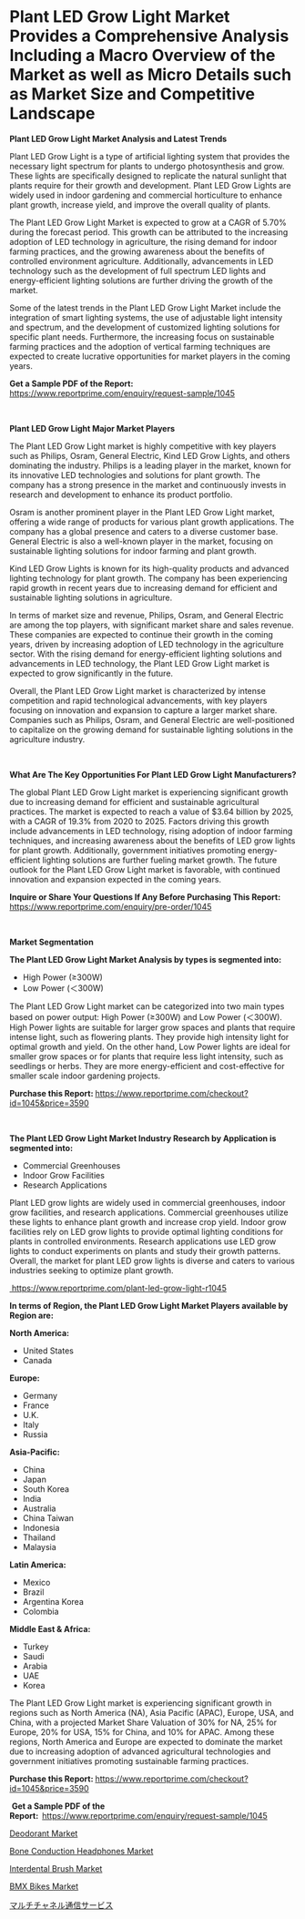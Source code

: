 <p><h1>Plant LED Grow Light Market Provides a Comprehensive Analysis Including a Macro Overview of the Market as well as Micro Details such as Market Size and Competitive Landscape</h1></p><p><strong>Plant LED Grow Light Market Analysis and Latest Trends</strong></p>
<p><p>Plant LED Grow Light is a type of artificial lighting system that provides the necessary light spectrum for plants to undergo photosynthesis and grow. These lights are specifically designed to replicate the natural sunlight that plants require for their growth and development. Plant LED Grow Lights are widely used in indoor gardening and commercial horticulture to enhance plant growth, increase yield, and improve the overall quality of plants.</p><p>The Plant LED Grow Light Market is expected to grow at a CAGR of 5.70% during the forecast period. This growth can be attributed to the increasing adoption of LED technology in agriculture, the rising demand for indoor farming practices, and the growing awareness about the benefits of controlled environment agriculture. Additionally, advancements in LED technology such as the development of full spectrum LED lights and energy-efficient lighting solutions are further driving the growth of the market.</p><p>Some of the latest trends in the Plant LED Grow Light Market include the integration of smart lighting systems, the use of adjustable light intensity and spectrum, and the development of customized lighting solutions for specific plant needs. Furthermore, the increasing focus on sustainable farming practices and the adoption of vertical farming techniques are expected to create lucrative opportunities for market players in the coming years.</p></p>
<p><strong>Get a Sample PDF of the Report:&nbsp;</strong> <a href="https://www.reportprime.com/enquiry/request-sample/1045">https://www.reportprime.com/enquiry/request-sample/1045</a></p>
<p>&nbsp;</p>
<p><strong>Plant LED Grow Light Major Market Players</strong></p>
<p><p>The Plant LED Grow Light market is highly competitive with key players such as Philips, Osram, General Electric, Kind LED Grow Lights, and others dominating the industry. Philips is a leading player in the market, known for its innovative LED technologies and solutions for plant growth. The company has a strong presence in the market and continuously invests in research and development to enhance its product portfolio. </p><p>Osram is another prominent player in the Plant LED Grow Light market, offering a wide range of products for various plant growth applications. The company has a global presence and caters to a diverse customer base. General Electric is also a well-known player in the market, focusing on sustainable lighting solutions for indoor farming and plant growth.</p><p>Kind LED Grow Lights is known for its high-quality products and advanced lighting technology for plant growth. The company has been experiencing rapid growth in recent years due to increasing demand for efficient and sustainable lighting solutions in agriculture.</p><p>In terms of market size and revenue, Philips, Osram, and General Electric are among the top players, with significant market share and sales revenue. These companies are expected to continue their growth in the coming years, driven by increasing adoption of LED technology in the agriculture sector. With the rising demand for energy-efficient lighting solutions and advancements in LED technology, the Plant LED Grow Light market is expected to grow significantly in the future.</p><p>Overall, the Plant LED Grow Light market is characterized by intense competition and rapid technological advancements, with key players focusing on innovation and expansion to capture a larger market share. Companies such as Philips, Osram, and General Electric are well-positioned to capitalize on the growing demand for sustainable lighting solutions in the agriculture industry.</p></p>
<p>&nbsp;</p>
<p><strong>What Are The Key Opportunities For Plant LED Grow Light Manufacturers?</strong></p>
<p><p>The global Plant LED Grow Light market is experiencing significant growth due to increasing demand for efficient and sustainable agricultural practices. The market is expected to reach a value of $3.64 billion by 2025, with a CAGR of 19.3% from 2020 to 2025. Factors driving this growth include advancements in LED technology, rising adoption of indoor farming techniques, and increasing awareness about the benefits of LED grow lights for plant growth. Additionally, government initiatives promoting energy-efficient lighting solutions are further fueling market growth. The future outlook for the Plant LED Grow Light market is favorable, with continued innovation and expansion expected in the coming years.</p></p>
<p><strong>Inquire or Share Your Questions If Any Before Purchasing This Report:</strong> <a href="https://www.reportprime.com/enquiry/pre-order/1045">https://www.reportprime.com/enquiry/pre-order/1045</a></p>
<p>&nbsp;</p>
<p><strong>Market Segmentation</strong></p>
<p><strong>The Plant LED Grow Light Market Analysis by types is segmented into:</strong></p>
<p><ul><li>High Power (≥300W)</li><li>Low Power (＜300W)</li></ul></p>
<p><p>The Plant LED Grow Light market can be categorized into two main types based on power output: High Power (≥300W) and Low Power (＜300W). High Power lights are suitable for larger grow spaces and plants that require intense light, such as flowering plants. They provide high intensity light for optimal growth and yield. On the other hand, Low Power lights are ideal for smaller grow spaces or for plants that require less light intensity, such as seedlings or herbs. They are more energy-efficient and cost-effective for smaller scale indoor gardening projects.</p></p>
<p><strong>Purchase this Report:&nbsp;</strong><a href="https://www.reportprime.com/checkout?id=1045&price=3590">https://www.reportprime.com/checkout?id=1045&price=3590</a></p>
<p>&nbsp;</p>
<p><strong>The Plant LED Grow Light Market Industry Research by Application is segmented into:</strong></p>
<p><ul><li>Commercial Greenhouses</li><li>Indoor Grow Facilities</li><li>Research Applications</li></ul></p>
<p><p>Plant LED grow lights are widely used in commercial greenhouses, indoor grow facilities, and research applications. Commercial greenhouses utilize these lights to enhance plant growth and increase crop yield. Indoor grow facilities rely on LED grow lights to provide optimal lighting conditions for plants in controlled environments. Research applications use LED grow lights to conduct experiments on plants and study their growth patterns. Overall, the market for plant LED grow lights is diverse and caters to various industries seeking to optimize plant growth.</p></p>
<p><a href="https://www.reportprime.com/plant-led-grow-light-r1045">&nbsp;https://www.reportprime.com/plant-led-grow-light-r1045</a></p>
<p><strong>In terms of Region, the Plant LED Grow Light Market Players available by Region are:</strong></p>
<p>
    <p> <strong> North America: </strong>
        <ul>
            <li>United States</li>
            <li>Canada</li>
        </ul>
        </p> 
    <p> <strong> Europe: </strong>
        <ul>
            <li>Germany</li>
            <li>France</li>
            <li>U.K.</li>
            <li>Italy</li>
            <li>Russia</li>
        </ul>
        </p> 
    <p> <strong> Asia-Pacific: </strong>
        <ul>
            <li>China</li>
            <li>Japan</li>
            <li>South Korea</li>
            <li>India</li>
            <li>Australia</li>
            <li>China Taiwan</li>
            <li>Indonesia</li>
            <li>Thailand</li>
            <li>Malaysia</li>
        </ul>
        </p> 
    <p> <strong> Latin America: </strong>
        <ul>
            <li>Mexico</li>
            <li>Brazil</li>
            <li>Argentina Korea</li>
            <li>Colombia</li>
        </ul>
        </p> 
    <p> <strong> Middle East & Africa: </strong>
        <ul>
            <li>Turkey</li>
            <li>Saudi</li>
            <li>Arabia</li>
            <li>UAE</li>
            <li>Korea</li>
        </ul>
    </p>
    </p>
<p><p>The Plant LED Grow Light market is experiencing significant growth in regions such as North America (NA), Asia Pacific (APAC), Europe, USA, and China, with a projected Market Share Valuation of 30% for NA, 25% for Europe, 20% for USA, 15% for China, and 10% for APAC. Among these regions, North America and Europe are expected to dominate the market due to increasing adoption of advanced agricultural technologies and government initiatives promoting sustainable farming practices.</p></p>
<p><strong>Purchase this Report: </strong><a href="https://www.reportprime.com/checkout?id=1045&price=3590">https://www.reportprime.com/checkout?id=1045&price=3590</a></p>
<p>&nbsp;<strong>Get a Sample PDF of the Report:&nbsp;&nbsp;</strong><a href="https://www.reportprime.com/enquiry/request-sample/1045">https://www.reportprime.com/enquiry/request-sample/1045</a></p>
<p><strong></strong></p>
<p><p><a href="https://github.com/caicuccucga/Market-Research-Report-List-2/blob/main/deodorant-market.md">Deodorant Market</a></p><p><a href="https://github.com/yadanielu/Market-Research-Report-List-2/blob/main/bone-conduction-headphones-market.md">Bone Conduction Headphones Market</a></p><p><a href="https://github.com/AnnChovey2023/Market-Research-Report-List-2/blob/main/interdental-brush-market.md">Interdental Brush Market</a></p><p><a href="https://github.com/qrkceaah30/Market-Research-Report-List-2/blob/main/bmx-bikes-market.md">BMX Bikes Market</a></p><p><a href="https://github.com/NikitaBruen/Market-Research-Report-List-2/blob/main/380005482147.md">マルチチャネル通信サービス</a></p></p>